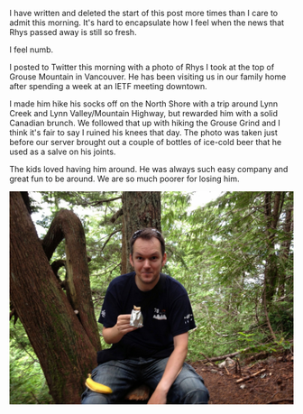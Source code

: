I have written and deleted the start of this post more times than I care to admit this morning. It's hard to encapsulate how I feel when the news that Rhys passed away is still so fresh. 

I feel numb.

I posted to Twitter this morning with a photo of Rhys I took at the top of Grouse Mountain in Vancouver. He has been visiting us in our family home after spending a week at an IETF meeting downtown. 

I made him hike his socks off on the North Shore with a trip around Lynn Creek and Lynn Valley/Mountain Highway, but rewarded him with a solid Canadian brunch. We followed that up with hiking the Grouse Grind and I think it's fair to say I ruined his knees that day. The photo was taken just before our server brought out a couple of bottles of ice-cold beer that he used as a salve on his joints. 

The kids loved having him around. He was always such easy company and great fun to be around. We are so much poorer for losing him. 

![](/assets/images/rhys.jpeg)





